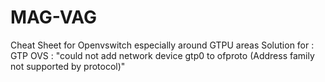 # MAG-VAG
Cheat Sheet for Openvswitch especially around GTPU areas
Solution for :
  GTP OVS : "could not add network device gtp0 to ofproto (Address family not supported by protocol)"
